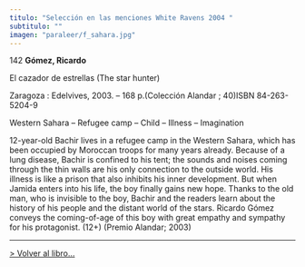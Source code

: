 ```yaml
---
titulo: "Selección en las menciones White Ravens 2004 "
subtitulo: ""
imagen: "paraleer/f_sahara.jpg"
---
```

142 **Gómez, Ricardo**

El cazador de estrellas (The star hunter)

Zaragoza : Edelvives, 2003. – 168 p.(Colección Alandar ; 40)ISBN 84-263-5204-9

Western Sahara – Refugee camp – Child – Illness – Imagination

12-year-old Bachir lives in a refugee camp in the Western Sahara, which has
been occupied by Moroccan troops for many years already. Because of a lung
disease, Bachir is confined to his tent; the sounds and noises coming through
the thin walls are his only connection to the outside world. His illness is
like a prison that also inhibits his inner development. But when Jamida
enters into his life, the boy finally gains new hope. Thanks to the old man,
who is invisible to the boy, Bachir and the readers learn about the history
of his people and the distant world of the stars. Ricardo Gómez conveys the
coming-of-age of this boy with great empathy and sympathy for his
protagonist. (12+) (Premio Alandar; 2003)

* * *

[> Volver al libro…](http://www.ricardogomez.com/ver/mislibros/cazador)

